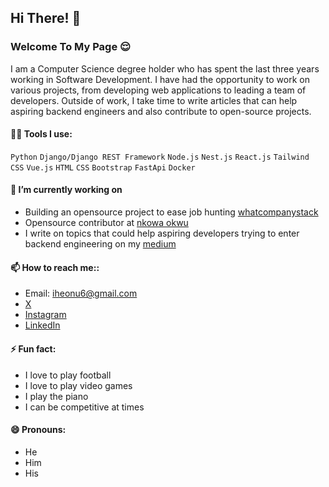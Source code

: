 ## Hi There! 👋

### Welcome To My Page 😌
I am a Computer Science degree holder who has spent the last three years working in Software Development. I have had the opportunity to work on various projects, from developing web applications to leading a team of developers. Outside of work, I take time to write articles that can help aspiring backend engineers and also contribute to open-source projects.

#### 👨‍💻 Tools I use: 
<code>Python</code> <code>Django/Django REST Framework</code> <code>Node.js</code> <code>Nest.js</code> <code>React.js</code> <code>Tailwind CSS</code> <code>Vue.js</code> <code>HTML</code> <code>CSS</code> <code>Bootstrap</code> <code>FastApi</code> <code>Docker</code>

#### 🔭 I’m currently working on
- Building an opensource project to ease job hunting <a href="https://github.com/jovialcore/whatcompstack-BE">whatcompanystack</a>
- Opensource contributor at <a href="https://nkowaokwu.com/home">nkowa okwu</a>
- I write on topics that could help aspiring developers trying to enter backend engineering on my [medium](https://medium.com/@iheonu_)

#### 📫 How to reach me::
- Email: iheonu6@gmail.com
- [X](https://twitter.com/danieliheonu)
- [Instagram](https://www.instagram.com/iheonu_)
- [LinkedIn](https://www.linkedin.com/in/danieliheonu)

#### ⚡ Fun fact:
- I love to play football
- I love to play video games
- I play the piano
- I can be competitive at times

#### 😄 Pronouns:
- He
- Him
- His

<!--
**danieldutcum/danieldutcum** is a ✨ _special_ ✨ repository because its `README.md` (this file) appears on your GitHub profile.

Here are some ideas to get you started:

- 🔭 I’m currently working on ...
- 🌱 I’m currently learning ...
- 👯 I’m looking to collaborate on ...
- 🤔 I’m looking for help with ...
- 💬 Ask me about ...
- 📫 How to reach me: ...
- 😄 Pronouns: ...
- ⚡ Fun fact: ...
-->
